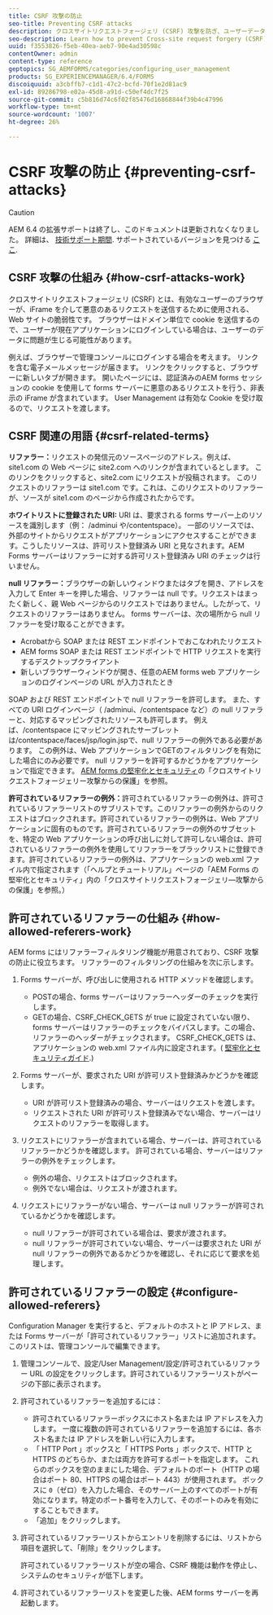 ```yaml
---
title: CSRF 攻撃の防止
seo-title: Preventing CSRF attacks
description: クロスサイトリクエストフォージェリ (CSRF) 攻撃を防ぎ、ユーザーデータを侵害から保護する方法について説明します。
seo-description: Learn how to prevent Cross-site request forgery (CSRF) attacks and safeguard user data from being compromised.
uuid: f3553826-f5eb-40ea-aeb7-90e4ad30598c
contentOwner: admin
content-type: reference
geptopics: SG_AEMFORMS/categories/configuring_user_management
products: SG_EXPERIENCEMANAGER/6.4/FORMS
discoiquuid: a3cbffb7-c1d1-47c2-bcfd-70f1e2d81ac9
exl-id: 89286798-e02a-45d8-a91d-c50ef4dc7f25
source-git-commit: c5b816d74c6f02f85476d16868844f39b4c47996
workflow-type: tm+mt
source-wordcount: '1007'
ht-degree: 26%

---
```


# CSRF 攻撃の防止 {#preventing-csrf-attacks}

>[!CAUTION]
>
>AEM 6.4 の拡張サポートは終了し、このドキュメントは更新されなくなりました。 詳細は、 [技術サポート期間](https://helpx.adobe.com/jp/support/programs/eol-matrix.html). サポートされているバージョンを見つける [ここ](https://experienceleague.adobe.com/docs/?lang=ja).

## CSRF 攻撃の仕組み {#how-csrf-attacks-work}

クロスサイトリクエストフォージェリ (CSRF) とは、有効なユーザーのブラウザーが、iFrame を介して悪意のあるリクエストを送信するために使用される、Web サイトの脆弱性です。 ブラウザーはドメイン単位で cookie を送信するので、ユーザーが現在アプリケーションにログインしている場合は、ユーザーのデータに問題が生じる可能性があります。

例えば、ブラウザーで管理コンソールにログインする場合を考えます。 リンクを含む電子メールメッセージが届きます。 リンクをクリックすると、ブラウザーに新しいタブが開きます。 開いたページには、認証済みのAEM forms セッションの cookie を使用して forms サーバーに悪意のあるリクエストを行う、非表示の iFrame が含まれています。 User Management は有効な Cookie を受け取るので、リクエストを渡します。

## CSRF 関連の用語 {#csrf-related-terms}

**リファラー：**&#x200B;リクエストの発信元のソースページのアドレス。例えば、site1.com の Web ページに site2.com へのリンクが含まれているとします。 このリンクをクリックすると、site2.com にリクエストが投稿されます。 このリクエストのリファラーは site1.com です。これは、このリクエストのリファラーが、ソースが site1.com のページから作成されたからです。

**ホワイトリストに登録された URI:** URI は、要求される forms サーバー上のリソースを識別します（例： /adminui や/contentspace）。 一部のリソースでは、外部のサイトからリクエストがアプリケーションにアクセスすることができます。こうしたリソースは、許可リスト登録済み URI と見なされます。AEM Forms サーバーはリファラーに対する許可リスト登録済み URI のチェックは行いません。

**null リファラー：**&#x200B;ブラウザーの新しいウィンドウまたはタブを開き、アドレスを入力して Enter キーを押した場合、リファラーは null です。リクエストはまったく新しく、親 Web ページからのリクエストではありません。したがって、リクエストのリファラーはありません。 forms サーバーは、次の場所から null リファラーを受け取ることができます。

* Acrobatから SOAP または REST エンドポイントでおこなわれたリクエスト
* AEM forms SOAP または REST エンドポイントで HTTP リクエストを実行するデスクトップクライアント
* 新しいブラウザーウィンドウが開き、任意のAEM forms web アプリケーションのログインページの URL が入力されたとき

SOAP および REST エンドポイントで null リファラーを許可します。 また、すべての URI ログインページ（ /adminui、/contentspace など）の null リファラーと、対応するマッピングされたリソースも許可します。 例えば、/contentspace にマッピングされたサーブレットは/contentspace/faces/jsp/login.jspで、null リファラーの例外である必要があります。 この例外は、Web アプリケーションでGETのフィルタリングを有効にした場合にのみ必要です。 null リファラーを許可するかどうかをアプリケーションで指定できます。 [AEM forms の堅牢化とセキュリティ](https://help.adobe.com/ja_JP/livecycle/11.0/HardeningSecurity/index.html)の「クロスサイトリクエストフォージェリー攻撃からの保護」を参照。

**許可されているリファラーの例外：**&#x200B;許可されているリファラーの例外は、許可されているリファラーリストのサブリストです。このリファラーの例外からのリクエストはブロックされます。許可されているリファラーの例外は、Web アプリケーションに固有のものです。許可されているリファラーの例外のサブセットを、特定の Web アプリケーションの呼び出しに対して許可しない場合は、許可されているリファラーの例外を使用してリファラーをブラックリストに登録できます。許可されているリファラーの例外は、アプリケーションの web.xml ファイル内で指定されます（「ヘルプとチュートリアル」ページの「AEM Forms の堅牢化とセキュリティ」内の「クロスサイトリクエストフォージェリ―攻撃からの保護」を参照。）

## 許可されているリファラーの仕組み {#how-allowed-referers-work}

AEM forms にはリファラーフィルタリング機能が用意されており、CSRF 攻撃の防止に役立ちます。 リファラーのフィルタリングの仕組みを次に示します。

1. Forms サーバーが、呼び出しに使用される HTTP メソッドを確認します。

   * POSTの場合、forms サーバーはリファラーヘッダーのチェックを実行します。
   * GETの場合、CSRF_CHECK_GETS が true に設定されていない限り、forms サーバーはリファラーのチェックをバイパスします。この場合、リファラーのヘッダーがチェックされます。 CSRF_CHECK_GETS は、アプリケーションの web.xml ファイル内に設定されます。( [堅牢化とセキュリティガイド](https://help.adobe.com/ja_JP/livecycle/11.0/HardeningSecurity/index.html).)

1. Forms サーバーが、要求された URI が許可リスト登録済みかどうかを確認します。

   * URI が許可リスト登録済みの場合、サーバーはリクエストを渡します。
   * リクエストされた URI が許可リスト登録済みでない場合、サーバーはリクエストのリファラーを取得します。

1. リクエストにリファラーが含まれている場合、サーバーは、許可されているリファラーかどうかを確認します。 許可されている場合、サーバーはリファラーの例外をチェックします。

   * 例外の場合、リクエストはブロックされます。
   * 例外でない場合は、リクエストが渡されます。

1. リクエストにリファラーがない場合、サーバーは null リファラーが許可されているかどうかを確認します。

   * null リファラーが許可されている場合は、要求が渡されます。
   * null リファラーが許可されていない場合、サーバーは要求された URI が null リファラーの例外であるかどうかを確認し、それに応じて要求を処理します。

## 許可されているリファラーの設定 {#configure-allowed-referers}

Configuration Manager を実行すると、デフォルトのホストと IP アドレス、または Forms サーバーが「許可されているリファラー」リストに追加されます。 このリストは、管理コンソールで編集できます。

1. 管理コンソールで、設定/User Management/設定/許可されているリファラー URL の設定をクリックします。許可されているリファラーリストがページの下部に表示されます。
1. 許可されているリファラーを追加するには：

   * 許可されているリファラーボックスにホスト名または IP アドレスを入力します。 一度に複数の許可されているリファラーを追加するには、各ホスト名または IP アドレスを新しい行に入力します。
   * 「 HTTP Port 」ボックスと「 HTTPS Ports 」ボックスで、HTTP と HTTPS のどちらか、または両方を許可するポートを指定します。 これらのボックスを空のままにした場合、デフォルトのポート（HTTP の場合はポート 80、HTTPS の場合はポート 443）が使用されます。 ボックスに `0`（ゼロ）を入力した場合、そのサーバー上のすべてのポートが有効になります。特定のポート番号を入力して、そのポートのみを有効にすることもできます。
   * 「追加」をクリックします。

1. 許可されているリファラーリストからエントリを削除するには、リストから項目を選択して、「削除」をクリックします。

   許可されているリファラーリストが空の場合、CSRF 機能は動作を停止し、システムのセキュリティが低下します。

1. 許可されているリファラーリストを変更した後、AEM forms サーバーを再起動します。
